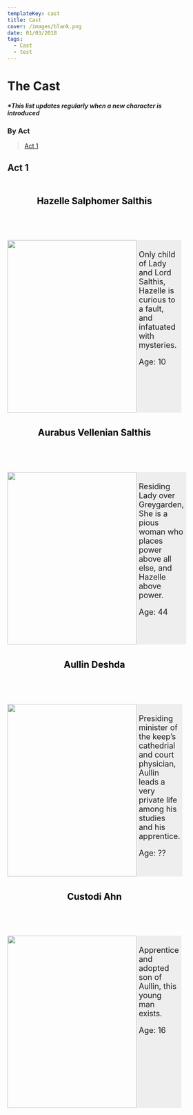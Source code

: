 ```yaml
---
templateKey: cast
title: Cast
cover: /images/blank.png
date: 01/03/2018
tags:
  - Cast
  - test
---
```

<div> <!--establishing character box style-->
<style>
* {box-sizing: border-box;}
img {height: 400px; width: 300px;}
header {font-size: 14px; color: black; padding: 5px;}
section {display: -webkit-flex;}
aside{height: 400px; width: 300px; object-fit: fill;}
article {background-color: #eee; padding: 5px; font-size: 18px; width: 600px;}
</style>
</div>

# The Cast

##### \*This list updates regularly when a new character is introduced

### By Act
> [Act 1](#act-1)

## Act 1

<div> <!--hazelle-->
</head>
<body>
<header>
<h2>Hazelle Salphomer Salthis</h2>
</header>
<section>
<aside>
<img src="/images/haz-a1.png">
</aside>
<article>
<p>Only child of Lady and Lord Salthis, Hazelle is curious to a fault, and infatuated with mysteries.</p>
<p>Age: 10</p>
</article>
</section>
</body>
</div>

<div> <!--aurabus-->
</head>
<body>
<header>
<h2>Aurabus Vellenian Salthis</h2>
</header>
<section>
<aside>
<img src="/images/aur-a1.png">
</aside>
<article>
<p> Residing Lady over Greygarden, She is a pious woman who places power above all else, and Hazelle above power. </p>
<p>Age: 44</p>
</article>
</section>
</body>
</div>

<div> <!--aullin-->
</head>
<body>
<header>
<h2>Aullin Deshda</h2>
</header>
<section>
<aside>
<img src="/images/aul-a1.png">
</aside>
<article>
<p>Presiding minister of the keep’s cathedrial and court physician, Aullin leads a very private life among his studies and his apprentice.</p>
<p>Age: ??</p>
</article>
</section>
</body>
</div>

<div> <!--custodi-->
</head>
<body>
<header>
<h2>Custodi Ahn</h2>
</header>
<section>
<aside>
<img src="/images/cus-a1.png">
</aside>
<article>
<p>Apprentice and adopted son of Aullin, this young man exists.</p>
<p>Age: 16</p>
</article>
</section>
</body>
</div>
